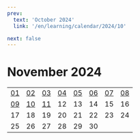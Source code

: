 ```yaml
---
prev:
  text: 'October 2024'
  link: '/en/learning/calendar/2024/10'

next: false
---
```


# November 2024

<table class="calendar">
	<tr>
		<td><a href=/en/learning/prob/2024/11/01>01</a><br><Badge type="tip" text="Def"/></td>
		<td><a href=/en/learning/prob/2024/11/02>02</a><br><Badge type="warning" text="Play"/></td>
		<td><a href=/en/learning/prob/2024/11/03>03</a><br><Badge type="danger" text="Bid"/></td>
		<td><a href=/en/learning/prob/2024/11/04>04</a><br><Badge type="warning" text="Play"/></td>
		<td><a href=/en/learning/prob/2024/11/05>05</a><br><Badge type="tip" text="Def"/></td>
		<td><a href=/en/learning/prob/2024/11/06>06</a><br><Badge type="danger" text="Bid"/></td>
		<td><a href=/en/learning/prob/2024/11/07>07</a><br><Badge type="warning" text="Play"/></td>
		<td><a href=/en/learning/prob/2024/11/08>08</a><br><Badge type="warning" text="Play"/></td>
	</tr>
	<tr>
		<td><a href=/en/learning/prob/2024/11/09>09</a><br><Badge type="warning" text="Play"/></td>
		<td><a href=/en/learning/prob/2024/11/10>10</a><br><Badge type="danger" text="Bid"/></td>
		<td><a href=/en/learning/prob/2024/11/11>11</a><br><Badge type="warning" text="Play"/></td>
		<td>12</td>
		<td>13</td>
		<td>14</td>
		<td>15</td>
		<td>16</td>
	</tr>
	<tr>
		<td>17</td>
		<td>18</td>
		<td>19</td>
		<td>20</td>
		<td>21</td>
		<td>22</td>
		<td>23</td>
		<td>24</td>
	</tr>
    <tr>
        <td>25</td>
		<td>26</td>
		<td>27</td>
		<td>28</td>
		<td>29</td>
		<td>30</td>
		<td></td>
		<td></td>
	</tr>
</table>

<Badge type="info" text="Learning &uarr;"/> [<Badge type="tip" text="Practice ->"/>](/en/practice/calendar/2024/11)